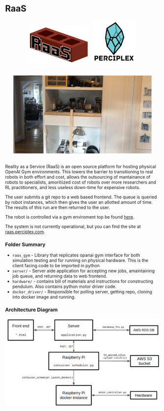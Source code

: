 # RaaS

<div align="center">
<img src="server/static/logo.png" alt="Your image title" width="200"/>

<img src="server/static/pplex_logo_wordmark.png" alt="Your image title" width="150"/>
</div>
<br/>
<br/>
<div align="center">
<img src="swingup.gif" alt="Your image title" width="450"/>
</div>
<br/>

Reality as a Service (RaaS) is an open source platform for hosting physical OpenAI Gym environments. This lowers the barrier to transitioning to real robots in both effort and cost, allows the outsourcing of mantainance of robots to specialists, amoritiized cost of robots over more researchers and RL practitioners, and less useless down-time for expensive robots.

The user submits a git repo to a web based frontend. The queue is queried by robot instances, which then gives the user an allotted amount of time. The results of this run are then returned to the user.

The robot is controlled via a gym enviroment top be found [here](https://github.com/perciplex/raas-envs).

The system is not currently operational, but you can find the site at [raas.perciplex.com](http://raas.perciplex.com).

### Folder Summary

- `raas_gym` - Library that replicates opanai gym interface for both simulation testing and for running on physical hardware. This is the client facing code to be imported in python
- `server/` - Server aide application for accepting new jobs, amaintaining job queue, and returning data to web frontend.
- `hardware/` - contains bill of materials and instructions for constructing pendulum. Also contains python motor driver code.
- `docker_driver/` - Responsible for polling server, getting repo, cloning into docker image and running.

### Architecture Diagram

![](block_diagram.png)
